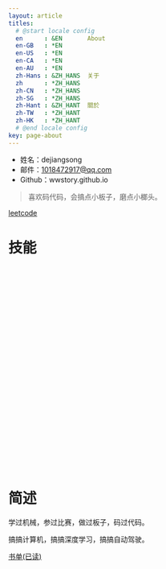 ```yaml
---
layout: article
titles:
  # @start locale config
  en      : &EN       About
  en-GB   : *EN
  en-US   : *EN
  en-CA   : *EN
  en-AU   : *EN
  zh-Hans : &ZH_HANS  关于
  zh      : *ZH_HANS
  zh-CN   : *ZH_HANS
  zh-SG   : *ZH_HANS
  zh-Hant : &ZH_HANT  關於
  zh-TW   : *ZH_HANT
  zh-HK   : *ZH_HANT
  # @end locale config
key: page-about
---
```



- 姓名：dejiangsong
- 邮件：1018472917@qq.com
- Github：wwstory.github.io

> 喜欢码代码，会搞点小板子，磨点小榔头。

[leetcode](https://github.com/wwstory/leetcode)

# 技能

<script src="https://cdn.bootcss.com/echarts/4.3.0/echarts.min.js"></script>
<div id="chart" style="width:100%; height:400px;">
</div>
<script type="text/javascript">
    var myChart = echarts.init(document.getElementById('chart'));
    var option = 
{
    title: [{
        text: '语言',
        x: '10%',
        textAlign: 'center'
    },
    {
        text: '算法',
        x: '35%',
        textAlign: 'center'
    },
    {
        text: '基础',
        x: '60%',
        textAlign: 'center'
    },
    {
        text: '底层',
        x: '85%',
        textAlign: 'center'
    },
    {
        text: '机器学习',
        x: '10%',
        y: '50%',
        textAlign: 'center'
    },
    {
        text: '深度学习',
        x: '35%',
        y: '50%',
        textAlign: 'center'
    },
    {
        text: 'web开发',
        x: '60%',
        y: '50%',
        textAlign: 'center'
    },
    {
        text: 'other',
        x: '85%',
        y: '50%',
        textAlign: 'center'
    },],
    tooltip: {
        trigger: 'axis'
    },
    // legend: {
    //     x: 'center',
    //     data: [
    //         '语言', 
    //         '算法', 
    //         '基础', 
    //         '底层', 
    //         '机器学习', '线性模型', '神经网络', '决策树', '支持向量机', '聚类', '贝叶斯分类器', '概率图模型', '特征选择与稀疏学习', '降维与度量学习', '集成学习', '半监督学习', '强化学习',
    //         '深度学习', 'CNN', 'RNN', 'GAN', 'optim', 'object detection', 'driverless', 'face',
    //         'web开发', 'jvm', '设计模式', 'spring', 'mysql', 'mybatis', 'redis', 'mongodb', 'mq', 'docker', '微服务', 'nginx', 'vue',
    //         'other', 'arduino', '51', 'STM32', 'nvidia xavier', '机械', 'ros', 'qt', 'flask',
    //         ]
    // },
    // 0：基本不知, 1：入门, 2：进阶, 3：应用, 4：熟练, 5：掌握
    radar: [
        {
            indicator: [
                { text: 'python', max: 5 },
                { text: 'java', max: 5 },
                { text: 'c/c++', max: 5 },
                { text: 'go', max: 5 },
                { text: 'c#', max: 5 },
            ],
            center: ['15%', '30%'],
            radius: 50,
            title: {
                text: 'abc'
            }
        },
        {
            indicator: [
                { text: '数学', max: 5 },
                { text: '表', max: 5 },
                { text: '树', max: 5 },
                { text: '图', max: 5 },
                { text: '分冶', max: 5 },
                { text: '回溯', max: 5 },
                { text: '动态规划', max: 5 },
                { text: '贪心', max: 5 },
            ],
            center: ['35%', '30%'],
            radius: 50,
        },
        {
            indicator: [
                { text: '数据结构', max: 5 },
                { text: '计算机组成原理', max: 5 },
                { text: '操作系统', max: 5 },
                { text: '计算机网络', max: 5 },
                { text: 'linux', max: 5 },
                { text: '微机原理', max: 5 },
                { text: '编译原理', max: 5 },
            ],
            center: ['60%', '30%'],
            radius: 50
        },
        {
            indicator: [
                { text: 'c/c++库', max: 5 },
                { text: '编译器', max: 5 },
                { text: 'linux内核', max: 5 },
                { text: '机器学习库', max: 5 },
                { text: '深度学习库', max: 5 },
                { text: 'jvm', max: 5 },
                { text: 'python vm', max: 5 },
            ],
            center: ['85%', '30%'],
            radius: 50
        },
        {
            indicator: [
                { text: '广度', max: 5 },
                { text: '深度', max: 5 },
                { text: '理解', max: 5 },
                { text: '原理', max: 5 },
                { text: '代码', max: 5 },
                { text: '应用', max: 5 },
            ],
            center: ['15%', '80%'],
            radius: 50
        },
        {
            indicator: [
                { text: '广度', max: 5 },
                { text: '深度', max: 5 },
                { text: '理解', max: 5 },
                { text: '原理', max: 5 },
                { text: '代码', max: 5 },
                { text: '应用', max: 5 },
            ],
            center: ['35%', '80%'],
            radius: 50
        },
        {
            indicator: [
                { text: '广度', max: 5 },
                { text: '深度', max: 5 },
                { text: '理解', max: 5 },
                { text: '原理', max: 5 },
                { text: '代码', max: 5 },
                { text: '应用', max: 5 },
            ],
            center: ['60%', '80%'],
            radius: 50
        },
        {
            indicator: [
                { text: '广度', max: 5 },
                { text: '深度', max: 5 },
                { text: '理解', max: 5 },
                { text: '原理', max: 5 },
                { text: '代码', max: 5 },
                { text: '应用', max: 5 },
            ],
            center: ['85%', '80%'],
            radius: 50
        },
    ],
    series: [
        {
            type: 'radar',
            tooltip: {
                trigger: 'item'
            },
            itemStyle: { normal: { areaStyle: { type: 'default' } } },
            data: [
                {
                    name: '语言',
                    value: [4, 3, 2, 1, 2]
                }
            ]
        },
        {
            type: 'radar',
            radarIndex: 1,
            tooltip: {
                trigger: 'item'
            },
            itemStyle: { normal: { areaStyle: { type: 'default' } } },
            data: [
                {
                    name: '算法',
                    value: [0, 3, 2, 2, 2, 2, 2, 1]
                }
            ]
        },
        {
            type: 'radar',
            radarIndex: 2,
            tooltip: {
                trigger: 'item'
            },
            itemStyle: { normal: { areaStyle: { type: 'default' } } },
            data: [
                {
                    name: '基础',
                    value: [4, 0, 0, 0, 4, 3, 0]
                }
            ]
        },
        {
            type: 'radar',
            radarIndex: 3,
            tooltip: {
                trigger: 'item'
            },
            itemStyle: { normal: { areaStyle: { type: 'default' } } },
            data: [
                {
                    name: '底层',
                    value: [0, 0, 1, 2, 4, 2, 0],
                }
            ]
        },
        {
            type: 'radar',
            radarIndex: 4,
            tooltip: {
                trigger: 'item'
            },
            data: [
                {
                    name: '线性模型',
                    value: [4, 4, 4, 4, 4, 5],
                },
                {
                    name: '神经网络',
                    value: [4, 4, 4, 4, 4, 5],
                },
                {
                    name: '决策树',
                    value: [3, 3, 4, 3, 0, 0],
                },
                {
                    name: '支持向量机',
                    value: [3, 2, 2, 0, 0, 0],
                },
                {
                    name: '聚类',
                    value: [3, 2, 2, 1, 0, 0],
                },
                {
                    name: '贝叶斯分类器',
                    value: [2, 2, 2, 1, 0, 0],
                },
                {
                    name: '概率图模型',
                    value: [2, 1, 1, 0, 0, 0],
                },
                {
                    name: '特征选择与稀疏学习',
                    value: [3, 2, 2, 2, 1, 0],
                },
                {
                    name: '降维与度量学习',
                    value: [3, 2, 2, 1, 0, 0],
                },
                {
                    name: '集成学习',
                    value: [3, 2, 2, 2, 0, 0],
                },
                {
                    name: '半监督学习',
                    value: [3, 2, 2, 1, 0, 0],
                },
                {
                    name: '强化学习',
                    value: [3, 2, 2, 1, 0, 0],
                },
            ]
        },
        {
            type: 'radar',
            radarIndex: 5,
            tooltip: {
                trigger: 'item'
            },
            data: [
                {
                    name: 'CNN',
                    value: [4, 3, 3, 3, 4, 4],
                },
                {
                    name: 'RNN',
                    value: [2, 2, 3, 1, 0, 1],
                },
                {
                    name: 'GAN',
                    value: [4, 3, 3, 3, 0, 2],
                },
                {
                    name: 'optim优化',
                    value: [3, 2, 2, 2, 2, 2],
                },
                {
                    name: 'object detection',
                    value: [2, 2, 2, 2, 0, 0],
                },
                {
                    name: 'driverless',
                    value: [2, 1, 1, 0, 0, 0],
                },
                {
                    name: 'face',
                    value: [3, 2, 3, 2, 3, 2],
                },
            ]
        },
        {
            type: 'radar',
            radarIndex: 6,
            tooltip: {
                trigger: 'item'
            },
            data: [
                {
                    name: 'jvm',
                    value: [2, 1, 1, 1, 0, 0],
                },
                {
                    name: '设计模式',
                    value: [2, 1, 1, 1, 0, 0],
                },
                {
                    name: 'spring',
                    value: [3, 3, 3, 2, 1, 1],
                },
                {
                    name: 'mysql',
                    value: [3, 2, 2, 1, 3, 3],
                },
                {
                    name: 'mybatis',
                    value: [2, 1, 2, 1, 0, 0],
                },
                {
                    name: 'redis',
                    value: [3, 3, 3, 2, 2, 0],
                },
                {
                    name: 'mongodb',
                    value: [1, 1, 1, 1, 1, 0],
                },
                {
                    name: 'mq',
                    value: [2, 1, 1, 1, 1, 0],
                },
                {
                    name: 'docker',
                    value: [1, 1, 1, 0, 0, 0],
                },
                {
                    name: '微服务',
                    value: [0, 0, 0, 0, 0, 0],
                },
                {
                    name: 'nginx',
                    value: [0, 0, 0, 0, 0, 0],
                },
                {
                    name: 'vue',
                    value: [2, 1, 2, 1, 1, 1],
                },
            ]
        },
        {
            type: 'radar',
            radarIndex: 7,
            tooltip: {
                trigger: 'item'
            },
            data: [
                {
                    name: 'arduino',
                    value: [5, 5, 4, 4, 5, 5],
                },
                {
                    name: '51',
                    value: [4, 3, 4, 3, 3, 3],
                },
                {
                    name: 'STM32',
                    value: [2, 1, 1, 1, 1, 1],
                },
                {
                    name: 'nvidia xavier',
                    value: [2, 2, 2, 0, 1, 1],
                },
                {
                    name: '机械',
                    value: [3, 2, 2, 2, 0, 1],
                },
                {
                    name: 'ros',
                    value: [2, 2, 1, 1, 1, 1],
                },
                {
                    name: 'qt',
                    value: [2, 2, 2, 1, 1, 1],
                },
                {
                    name: 'flask',
                    value: [2, 2, 2, 1, 2, 1],
                },
            ]
        },
    ]
};
    // 使用刚指定的配置项和数据显示图表。
    myChart.setOption(option);
</script>


# 简述

学过机械，参过比赛，做过板子，码过代码。

搞搞计算机，搞搞深度学习，搞搞自动驾驶。

[书单(已读)](/note/2019/08/01/book-list-readed)
